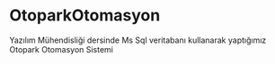 # OtoparkOtomasyon
Yazılım Mühendisliği dersinde Ms Sql veritabanı kullanarak yaptığımız Otopark Otomasyon Sistemi
